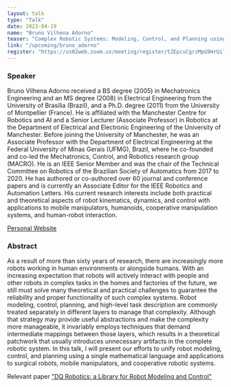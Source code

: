 ```yaml
---
layout: talk
type: "Talk"
date: 2023-04-19
name: "Bruno Vilhena Adorno"
teaser: "Complex Robotic Systems: Modeling, Control, and Planning using Dual Quaternion Algebra"
link: "/upcoming/bruno_adorno"
register: "https://us02web.zoom.us/meeting/register/tZEpcuCgrzMpG9HrUilVBcw_0bCGAUZA8t_H"
---
```


### Speaker 
Bruno Vilhena Adorno received a BS degree (2005) in Mechatronics Engineering and an MS degree (2008) in Electrical Engineering from the University of Brasília (Brazil), and a Ph.D. degree (2011) from the University of Montpellier (France). He is affiliated with the Manchester Centre for Robotics and AI and a Senior Lecturer (Associate Professor) in Robotics at the Department of Electrical and Electronic Engineering of the University of Manchester. Before joining the University of Manchester, he was an Associate Professor with the Department of Electrical Engineering at the Federal University of Minas Gerais (UFMG), Brazil, where he co-founded and co-led the Mechatronics, Control, and Robotics research group (MACRO). He is an IEEE Senior Member and was the chair of the Technical Committee on Robotics of the Brazilian Society of Automatics from 2017 to 2020. He has authored or co-authored over 60 journal and conference papers and is currently an Associate Editor for the IEEE Robotics and Automation Letters. His current research interests include both practical and theoretical aspects of robot kinematics, dynamics, and control with applications to mobile manipulators, humanoids, cooperative manipulation systems, and human-robot interaction.

[Personal Website](https://personalpages.manchester.ac.uk/staff/Bruno.Adorno/)

### Abstract 
As a result of more than sixty years of research, there are increasingly more robots working in human environments or alongside humans. With an increasing expectation that robots will actively interact with people and other robots in complex tasks in the homes and factories of the future, we still must solve many theoretical and practical challenges to guarantee the reliability and proper functionality of such complex systems. Robot modeling, control, planning, and high-level task description are commonly treated separately in different layers to manage that complexity. Although that strategy may provide useful abstractions and make the complexity more manageable, it invariably employs techniques that demand intermediate mappings between those layers, which results in a theoretical patchwork that usually introduces unnecessary artifacts in the complete robotic system. In this talk, I will present our efforts to unify robot modeling, control, and planning using a single mathematical language and applications to surgical robots, mobile manipulators, and cooperative robotic systems.

Relevant paper ["DQ Robotics: a Library for Robot Modeling and Control"](https://ieeexplore.ieee.org/document/9136790)
